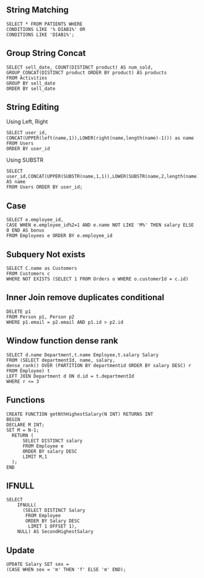 ## String Matching

```
SELECT * FROM PATIENTS WHERE
CONDITIONS LIKE '% DIAB1%' OR
CONDITIONS LIKE 'DIAB1%';
```

## Group String Concat

```
SELECT sell_date, COUNT(DISTINCT product) AS num_sold, GROUP_CONCAT(DISTINCT product ORDER BY product) AS products
FROM Activities
GROUP BY sell_date
ORDER BY sell_date
```

## String Editing

Using Left, Right

```
SELECT user_id, CONCAT(UPPER(left(name,1)),LOWER(right(name,length(name)-1))) as name
FROM Users
ORDER BY user_id
```

Using SUBSTR

```
SELECT user_id,CONCAT(UPPER(SUBSTR(name,1,1)),LOWER(SUBSTR(name,2,length(name)))) AS name
FROM Users ORDER BY user_id;
```

## Case

```
SELECT e.employee_id,
CASE WHEN e.employee_id%2=1 AND e.name NOT LIKE 'M%' THEN salary ELSE 0 END AS bonus
FROM Employees e ORDER BY e.employee_id
```

## Subquery Not exists

```
SELECT C.name as Customers
FROM Customers c
WHERE NOT EXISTS (SELECT 1 FROM Orders o WHERE o.customerId = c.id)
```

## Inner Join remove duplicates conditional

```
DELETE p1
FROM Person p1, Person p2
WHERE p1.email = p2.email AND p1.id > p2.id
```

## Window function dense rank

```
SELECT d.name Department,t.name Employee,t.salary Salary
FROM (SELECT departmentId, name, salary,
dense_rank() OVER (PARTITION BY departmentid ORDER BY salary DESC) r
FROM Employee) t
LEFT JOIN Department d ON d.id = t.departmentId
WHERE r <= 3
```

## Functions

```
CREATE FUNCTION getNthHighestSalary(N INT) RETURNS INT
BEGIN
DECLARE M INT;
SET M = N-1;
  RETURN (
      SELECT DISTINCT salary
      FROM Employee e
      ORDER BY salary DESC
      LIMIT M,1
  );
END
```

## IFNULL

```
SELECT
    IFNULL(
      (SELECT DISTINCT Salary
       FROM Employee
       ORDER BY Salary DESC
        LIMIT 1 OFFSET 1),
    NULL) AS SecondHighestSalary
```

## Update

```
UPDATE Salary SET sex =
(CASE WHEN sex = 'm' THEN 'f' ELSE 'm' END);
```
